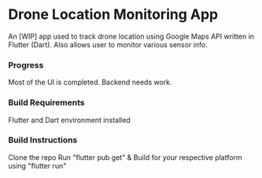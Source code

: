 # Drone Location Monitoring App

An [WIP] app used to track drone location using Google Maps API written in Flutter (Dart). Also allows user to monitor various sensor info.

### Progress
Most of the UI is completed. Backend needs work.

### Build Requirements

Flutter and Dart environment installed

### Build Instructions

Clone the repo
Run "flutter pub get" & Build for your respective platform using "flutter run"
